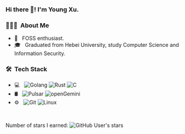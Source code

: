### Hi there 👋! I'm Young Xu.

<h3> 👨🏻‍💻 &nbsp;About Me </h3>

- 🤔 &nbsp; FOSS enthusiast.
- 🎓 &nbsp; Graduated from Hebei University, study Computer Science and Information Security.


<h3> 🛠 &nbsp;Tech Stack</h3>

- 💻 &nbsp;
  ![Golang](https://img.shields.io/badge/-Go-333333?style=flat&logo=go)
  ![Rust](https://img.shields.io/badge/-Rust-333333?style=flat&logo=rust)
  ![C](https://img.shields.io/badge/-C-333333?style=flat&logo=c)
- 🛢 &nbsp;
  ![Pulsar](https://img.shields.io/badge/Pulsar-00BFFF)
  ![openGemini](https://img.shields.io/badge/openGemini-DC143C)
- ⚙️ &nbsp;
  ![Git](https://img.shields.io/badge/-Git-333333?style=flat&logo=git)
  ![Linux](https://img.shields.io/badge/-Linux-333333?style=flat&logo=linux)

<br/>

Number of stars I earned: ![GitHub User's stars](https://img.shields.io/github/stars/xuthus5)

